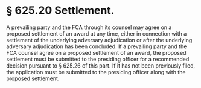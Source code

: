 # § 625.20   Settlement.

A prevailing party and the FCA through its counsel may agree on a proposed settlement of an award at any time, either in connection with a settlement of the underlying adversary adjudication or after the underlying adversary adjudication has been concluded. If a prevailing party and the FCA counsel agree on a proposed settlement of an award, the proposed settlement must be submitted to the presiding officer for a recommended decision pursuant to § 625.26 of this part. If it has not been previously filed, the application must be submitted to the presiding officer along with the proposed settlement.




